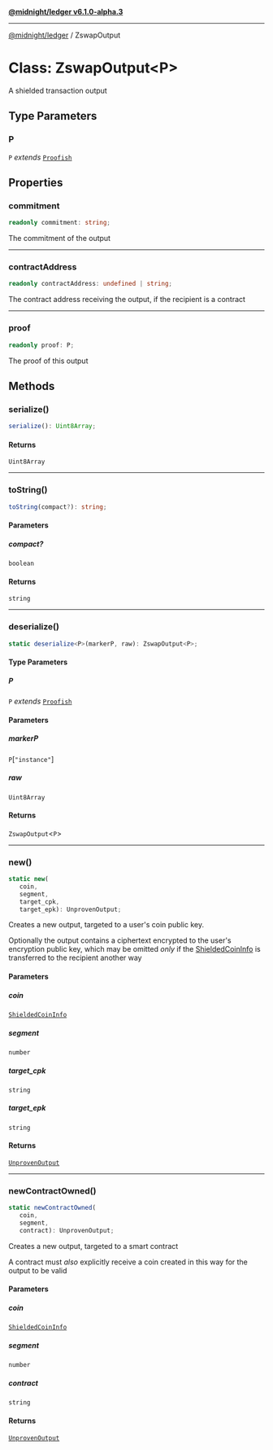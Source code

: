 [**@midnight/ledger v6.1.0-alpha.3**](../README.md)

***

[@midnight/ledger](../globals.md) / ZswapOutput

# Class: ZswapOutput\<P\>

A shielded transaction output

## Type Parameters

### P

`P` *extends* [`Proofish`](../type-aliases/Proofish.md)

## Properties

### commitment

```ts
readonly commitment: string;
```

The commitment of the output

***

### contractAddress

```ts
readonly contractAddress: undefined | string;
```

The contract address receiving the output, if the recipient is a contract

***

### proof

```ts
readonly proof: P;
```

The proof of this output

## Methods

### serialize()

```ts
serialize(): Uint8Array;
```

#### Returns

`Uint8Array`

***

### toString()

```ts
toString(compact?): string;
```

#### Parameters

##### compact?

`boolean`

#### Returns

`string`

***

### deserialize()

```ts
static deserialize<P>(markerP, raw): ZswapOutput<P>;
```

#### Type Parameters

##### P

`P` *extends* [`Proofish`](../type-aliases/Proofish.md)

#### Parameters

##### markerP

`P`\[`"instance"`\]

##### raw

`Uint8Array`

#### Returns

`ZswapOutput`\<`P`\>

***

### new()

```ts
static new(
   coin, 
   segment, 
   target_cpk, 
   target_epk): UnprovenOutput;
```

Creates a new output, targeted to a user's coin public key.

Optionally the output contains a ciphertext encrypted to the user's
encryption public key, which may be omitted *only* if the [ShieldedCoinInfo](../type-aliases/ShieldedCoinInfo.md)
is transferred to the recipient another way

#### Parameters

##### coin

[`ShieldedCoinInfo`](../type-aliases/ShieldedCoinInfo.md)

##### segment

`number`

##### target\_cpk

`string`

##### target\_epk

`string`

#### Returns

[`UnprovenOutput`](../type-aliases/UnprovenOutput.md)

***

### newContractOwned()

```ts
static newContractOwned(
   coin, 
   segment, 
   contract): UnprovenOutput;
```

Creates a new output, targeted to a smart contract

A contract must *also* explicitly receive a coin created in this way for
the output to be valid

#### Parameters

##### coin

[`ShieldedCoinInfo`](../type-aliases/ShieldedCoinInfo.md)

##### segment

`number`

##### contract

`string`

#### Returns

[`UnprovenOutput`](../type-aliases/UnprovenOutput.md)
